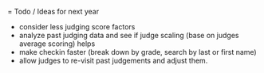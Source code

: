 
=  Todo / Ideas for next year

 - consider less judging score factors
 - analyze past judging data and see if judge scaling (base on judges average scoring) helps
 - make checkin faster (break down by grade, search by last or first name)
 - allow judges to re-visit past judgements and adjust them.

